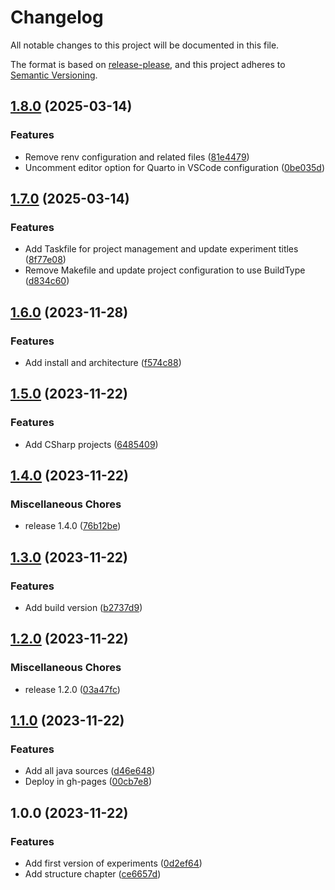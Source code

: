 # Changelog

All notable changes to this project will be documented in this file.

The format is based on [release-please](https://github.com/googleapis/release-please),
and this project adheres to [Semantic Versioning](https://semver.org/spec/v2.0.0.html).

## [1.8.0](https://github.com/kevinah95/master-thesis-experiments/compare/v1.7.0...v1.8.0) (2025-03-14)


### Features

* Remove renv configuration and related files ([81e4479](https://github.com/kevinah95/master-thesis-experiments/commit/81e4479e49bbfdaef96194a262fcea37969ba88a))
* Uncomment editor option for Quarto in VSCode configuration ([0be035d](https://github.com/kevinah95/master-thesis-experiments/commit/0be035dd2bb5510a6d35cabf777790a2892fb839))

## [1.7.0](https://github.com/kevinah95/master-thesis-experiments/compare/v1.6.0...v1.7.0) (2025-03-14)


### Features

* Add Taskfile for project management and update experiment titles ([8f77e08](https://github.com/kevinah95/master-thesis-experiments/commit/8f77e089faa302f3f63599d418e7ea1741b04d49))
* Remove Makefile and update project configuration to use BuildType ([d834c60](https://github.com/kevinah95/master-thesis-experiments/commit/d834c60336cb23fb4042f37e05bdc526399c0097))

## [1.6.0](https://github.com/kevinah95/master-thesis-experiments/compare/v1.5.0...v1.6.0) (2023-11-28)


### Features

* Add install and architecture ([f574c88](https://github.com/kevinah95/master-thesis-experiments/commit/f574c88ab38dda5170c14a52edf0cf8342214506))

## [1.5.0](https://github.com/kevinah95/master-thesis-experiments/compare/v1.4.0...v1.5.0) (2023-11-22)


### Features

* Add CSharp projects ([6485409](https://github.com/kevinah95/master-thesis-experiments/commit/6485409c2f9baac13faf37d39aa65ab91f8772c0))

## [1.4.0](https://github.com/kevinah95/master-thesis-experiments/compare/v1.3.0...v1.4.0) (2023-11-22)


### Miscellaneous Chores

* release 1.4.0 ([76b12be](https://github.com/kevinah95/master-thesis-experiments/commit/76b12bee24c5a82a9ba287fa9b10c961faeeea0f))

## [1.3.0](https://github.com/kevinah95/master-thesis-experiments/compare/v1.2.0...v1.3.0) (2023-11-22)


### Features

* Add build version ([b2737d9](https://github.com/kevinah95/master-thesis-experiments/commit/b2737d9d9141f5c62b224b8e651c799802ba26e2))

## [1.2.0](https://github.com/kevinah95/master-thesis-experiments/compare/v1.1.0...v1.2.0) (2023-11-22)


### Miscellaneous Chores

* release 1.2.0 ([03a47fc](https://github.com/kevinah95/master-thesis-experiments/commit/03a47fc87b1b0324090d71fab8af614edfce7907))

## [1.1.0](https://github.com/kevinah95/master-thesis-experiments/compare/v1.0.0...v1.1.0) (2023-11-22)


### Features

* Add all java sources ([d46e648](https://github.com/kevinah95/master-thesis-experiments/commit/d46e648eca86ccfe9804587202e9886392bbeffe))
* Deploy in gh-pages ([00cb7e8](https://github.com/kevinah95/master-thesis-experiments/commit/00cb7e8832de1fb893d669c8564a0f63810c2a0b))

## 1.0.0 (2023-11-22)


### Features

* Add first version of experiments ([0d2ef64](https://github.com/kevinah95/master-thesis-experiments/commit/0d2ef6409b19783cb00a8285ba88b51544bdbda4))
* Add structure chapter ([ce6657d](https://github.com/kevinah95/master-thesis-experiments/commit/ce6657d61537fe9db74785d51a4f733ce8b83de8))
